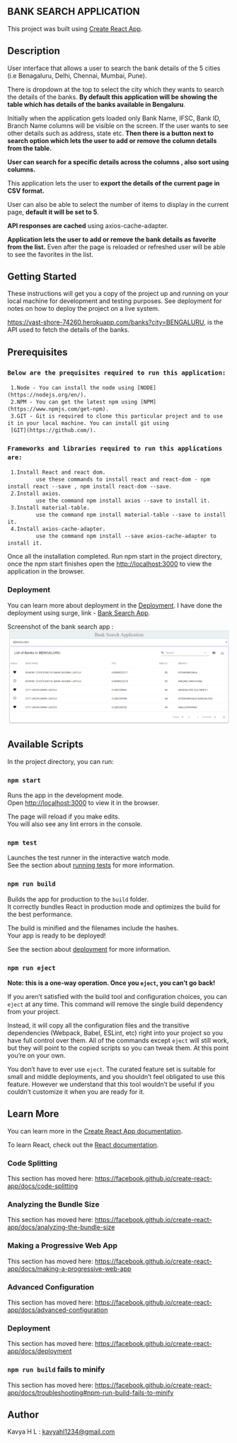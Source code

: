 ## BANK SEARCH APPLICATION

This project was built using [Create React App](https://github.com/facebook/create-react-app).

## Description

User interface that allows a user to search the bank details of the 5 cities (i.e Benagaluru, Delhi, Chennai, Mumbai, Pune). 

There is dropdown at the top to select the city which they wants to search the details of the banks. <b>By default this application will be showing the table which has details of the banks available in Bengaluru</b>. 

Initially when the application gets loaded only Bank Name, IFSC, Bank ID, Branch Name columns will be visible on the screen. If the user wants to see other details such as address, state etc. <b>Then there is a button next to search option which lets the user to add or remove the column details from the table.</b>

<b>User can search for a specific details across the columns , also sort using columns.</b> 

This application lets the user to <b> export the details of the current page in CSV format.</b>

User can also be able to select the number of items to display in the current page, <b> default it will be set to 5</b>. 

<b>API responses are cached</b> using axios-cache-adapter.

<b>Application lets the user to add or remove the bank details as favorite from the list.</b> Even after the page is reloaded or refreshed user will be able to see the favorites in the list.

## Getting Started

These instructions will get you a copy of the project up and running on your local machine for development and testing purposes. See deployment for notes on how to deploy the project on a live system.

https://vast-shore-74260.herokuapp.com/banks?city=BENGALURU, is the API used to fetch the details of the banks.

## Prerequisites
### `Below are the prequisites required to run this application:`

     1.Node - You can install the node using [NODE](https://nodejs.org/en/).
     2.NPM - You can get the latest npm using [NPM](https://www.npmjs.com/get-npm).
     3.GIT - Git is required to clone this particular project and to use it in your local machine. You can install git using 
     [GIT](https://github.com/).

### `Frameworks and libraries required to run this applications are:`
  
     1.Install React and react dom.
             use these commands to install react and react-dom - npm install react --save , npm install react-dom --save.
     2.Install axios.
             use the command npm install axios --save to install it.
     3.Install material-table.
             use the command npm install material-table --save to install it.
     4.Install axios-cache-adapter.
             use the command npm install --save axios-cache-adapter to install it.
        
Once all the installation completed. Run npm start in the project directory, once the npm start finishes open the 
[http://localhost:3000](http://localhost:3000) to view the application in the browser.

### Deployment

You can learn more about deployment in the [Deployment](https://facebook.github.io/create-react-app/docs/deployment).
I have done the deployment using surge, link - [Bank Search App](http://bank-search.surge.sh).

Screenshot of the bank search app :![Bank Search App](BankSearchApp.PNG)

## Available Scripts

In the project directory, you can run:

### `npm start`

Runs the app in the development mode.<br>
Open [http://localhost:3000](http://localhost:3000) to view it in the browser.

The page will reload if you make edits.<br>
You will also see any lint errors in the console.

### `npm test`

Launches the test runner in the interactive watch mode.<br>
See the section about [running tests](https://facebook.github.io/create-react-app/docs/running-tests) for more information.

### `npm run build`

Builds the app for production to the `build` folder.<br>
It correctly bundles React in production mode and optimizes the build for the best performance.

The build is minified and the filenames include the hashes.<br>
Your app is ready to be deployed!

See the section about [deployment](https://facebook.github.io/create-react-app/docs/deployment) for more information.

### `npm run eject`

**Note: this is a one-way operation. Once you `eject`, you can’t go back!**

If you aren’t satisfied with the build tool and configuration choices, you can `eject` at any time. This command will remove the single build dependency from your project.

Instead, it will copy all the configuration files and the transitive dependencies (Webpack, Babel, ESLint, etc) right into your project so you have full control over them. All of the commands except `eject` will still work, but they will point to the copied scripts so you can tweak them. At this point you’re on your own.

You don’t have to ever use `eject`. The curated feature set is suitable for small and middle deployments, and you shouldn’t feel obligated to use this feature. However we understand that this tool wouldn’t be useful if you couldn’t customize it when you are ready for it.

## Learn More

You can learn more in the [Create React App documentation](https://facebook.github.io/create-react-app/docs/getting-started).

To learn React, check out the [React documentation](https://reactjs.org/).

### Code Splitting

This section has moved here: https://facebook.github.io/create-react-app/docs/code-splitting

### Analyzing the Bundle Size

This section has moved here: https://facebook.github.io/create-react-app/docs/analyzing-the-bundle-size

### Making a Progressive Web App

This section has moved here: https://facebook.github.io/create-react-app/docs/making-a-progressive-web-app

### Advanced Configuration

This section has moved here: https://facebook.github.io/create-react-app/docs/advanced-configuration

### Deployment

This section has moved here: https://facebook.github.io/create-react-app/docs/deployment

### `npm run build` fails to minify

This section has moved here: https://facebook.github.io/create-react-app/docs/troubleshooting#npm-run-build-fails-to-minify

## Author
Kavya H L : kavyahl1234@gmail.com
